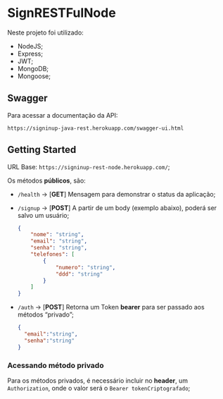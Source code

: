 # SignRESTFulNode
Neste projeto foi utilizado:

* NodeJS;
* Express;
* JWT;
* MongoDB;
* Mongoose;

## Swagger

Para acessar a documentação da API:

```
https://signinup-java-rest.herokuapp.com/swagger-ui.html
```

## Getting Started

URL Base: `https://signinup-rest-node.herokuapp.com/`;<br>

Os métodos **públicos**, são:

* `/health` -> [**GET**] Mensagem para demonstrar o status da aplicação;

* `/signup` -> [**POST**] A partir de um body (exemplo abaixo), poderá ser salvo um usuário;

  ```json
  {
      "nome": "string",
      "email": "string",
      "senha": "string",
      "telefones": [
          {
              "numero": "string",
              "ddd": "string"
          }
      ]
  }
  ```

* `/auth` -> [**POST**] Retorna um Token **bearer** para ser passado aos métodos “privado”;

  ```json
  {
  	"email":"string",
  	"senha":"string"
  }
  ```

### Acessando método privado

Para os métodos privados, é necessário incluir no **header**, um `Authorization`, onde o valor será o `Bearer tokenCriptografado`;